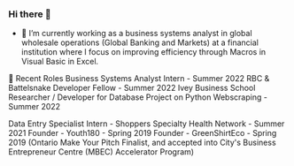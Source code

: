 ### Hi there 👋

<!--
**ggongg/ggongg** is a ✨ _special_ ✨ repository because its `README.md` (this file) appears on your GitHub profile.

Here are some ideas to get you started:

- 🔭 I’m currently working on ...
- 🌱 I’m currently learning ...
- 👯 I’m looking to collaborate on ...
- 🤔 I’m looking for help with ...
- 💬 Ask me about ...
- 📫 How to reach me: ...
- 😄 Pronouns: ...
- ⚡ Fun fact: ...
-->

- 🔭 I’m currently working as a business systems analyst in global wholesale operations (Global Banking and Markets) at a financial institution where I focus on improving efficiency through Macros in Visual Basic in Excel. 

📝 Recent Roles
Business Systems Analyst Intern - Summer 2022
RBC & Battelsnake Developer Fellow - Summer 2022
Ivey Business School Researcher / Developer for Database Project on Python Webscraping - Summer 2022

Data Entry Specialist Intern - Shoppers Specialty Health Network  - Summer 2021
Founder - Youth180 - Spring 2019 
Founder - GreenShirtEco - Spring 2019 (Ontario Make Your Pitch Finalist, and accepted into City's Business Entrepreneur Centre (MBEC) Accelerator Program)

